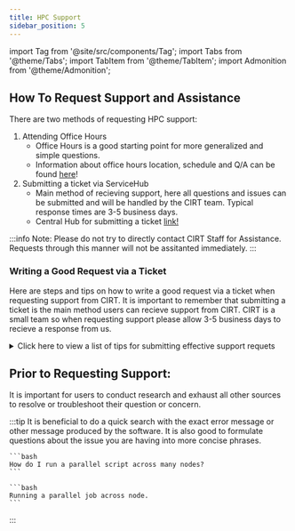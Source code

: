 ```yaml
---
title: HPC Support
sidebar_position: 5
---
```

import Tag from '@site/src/components/Tag';
import Tabs from '@theme/Tabs';
import TabItem from '@theme/TabItem';
import Admonition from '@theme/Admonition';




## How To Request Support and Assistance
There are two methods of requesting HPC support: 
1. Attending Office Hours 
    - Office Hours is a good starting point for more generalized and simple questions.
    - Information about office hours location, schedule and Q/A can be found [here](https://ucm-it.github.io/hpc_docs/#/office_hour)! 
2. Submitting a ticket via ServiceHub
    - Main method of recieving support, here all questions and issues can be submitted and will be handled by the CIRT team. Typical response times are 3-5 business days. 
    - Central Hub for submitting a ticket [link!](https://ucmerced.service-now.com/servicehub?id=public_kb_article&sys_id=3c3ee9ff1b67a0543a003112cd4bcb13&form_id=06da3f8edbfc08103c4d56f3ce9619f4)

:::info
Note: Please do not try to directly contact CIRT Staff for Assistance. Requests through this manner will not be assitanted immediately. 
::: 

### Writing a Good Request via a Ticket 
Here are steps and tips on how to write a good request via a ticket when requesting support from CIRT. It is important to remember that submitting a ticket is the main method users can recieve support from CIRT. CIRT is a small team so when requesting support please allow 3-5 business days to recieve a response from us. 

<details>
<summary> Click here to view a list of tips for submitting effective support requets </summary>
1. Users should use the central Ticket hub to submit all tickets. 

    Click [here](https://ucmerced.service-now.com/servicehub?id=public_kb_article&sys_id=3c3ee9ff1b67a0543a003112cd4bcb13&form_id=06da3f8edbfc08103c4d56f3ce9619f4) to access the page. 

2. Provide a Detailed Description

    - When submitting a ticket, include as many specific details as possible:
        - Copy and paste the exact error messages or prompts you encounter.
        - Mention the cluster you were working on and the working directory.
3. Describe Your Current Environment

    - Are you running custom-compiled code? Which modules are loaded? Are you running software that was self-downloaded? Custom Conda Enviroment? 
    
    Providing this context allows us to best recreate your issue and helps to quickly diagnose the problem.

4. Create a new ticket for new issues.
    
    - If a new, unrelated or related issue arises, create a separate ticket.
    - Once a ticket is closed, it cannot be reopened. Creating new tickets helps us allocate resources more effectively.

5. Simple Issues

    - Even simple issues can require time and effort to resolve.
    - Include all relevant information (as described in Tips 2 and 3) to avoid delays. 

6. Complex issues
    - Provide a small and fast example that demonstrates the issue.
    - Avoid submitting large, complex code.

    Complex issues require more time, communication, and cooperation. Be patient as we work through them efficiently.

</details>

## Prior to Requesting Support:

It is important for users to conduct research and exhaust all other sources to resolve or troubleshoot their question or concern. 

:::tip
It is beneficial to do a quick search with the exact error message or other message produced by the software. It is also good to formulate questions about the issue you are having into more concise phrases. 

<Tabs>
  
  <TabItem value="Bad Example" label="Bad Example" default>
    
    ```bash
    How do I run a parallel script across many nodes?
    ```

  
  </TabItem>
  
  <TabItem value="Good Example" label="Good Example">
    
    ```bash
    Running a parallel job across node.
    ```
  </TabItem>

 
</Tabs>

:::
